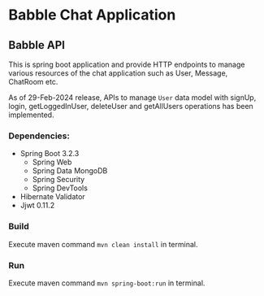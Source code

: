 # Babble Chat Application

## Babble API
This is spring boot application and provide HTTP endpoints to manage various resources of the chat application such as User, Message, ChatRoom etc.

As of 29-Feb-2024 release, APIs to manage `User` data model with signUp, login, getLoggedInUser, deleteUser and getAllUsers operations has been implemented.

### Dependencies:
* Spring Boot 3.2.3
  * Spring Web
  * Spring Data MongoDB
  * Spring Security
  * Spring DevTools
* Hibernate Validator
* Jjwt 0.11.2

### Build
Execute maven command `mvn clean install` in terminal.

### Run
Execute maven command `mvn spring-boot:run` in terminal.
